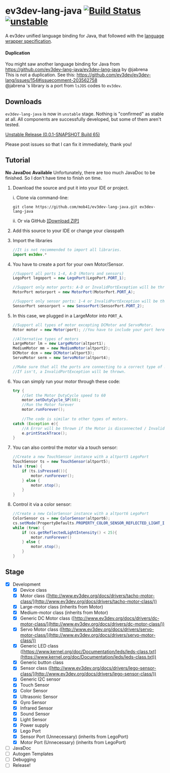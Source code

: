 # ev3dev-lang-java [![Build Status](https://travis-ci.org/mob41/ev3dev-lang-java.svg?branch=master)](https://travis-ci.org/mob41/ev3dev-lang-java) [![unstable](http://badges.github.io/stability-badges/dist/unstable.svg)](https://github.com/mob41/ev3dev-lang-java/releases/tag/unstable-0.0.1-SNAPSHOT-B65)
A ev3dev unified language binding for Java, that followed with the [language wrapper specification](http://ev3dev-lang.readthedocs.org/en/latest/spec.html).

#### Duplication
You might saw another language binding for Java from https://github.com/ev3dev-lang-java/ev3dev-lang-java by @jabrena<br>
This is not a duplication. See this: https://github.com/ev3dev/ev3dev-lang/issues/154#issuecomment-203562758<br>
@jabrena 's library is a port from ```lsJOS``` codes to ```ev3dev```.

## Downloads 
```ev3dev-lang-java``` is now in ```unstable``` stage. Nothing is "confirmed" as stable at all. All components are successfully developed, but some of them aren't tested.

[Unstable Release (0.0.1-SNAPSHOT Build 65)](https://github.com/mob41/ev3dev-lang-java/releases/tag/unstable-0.0.1-SNAPSHOT-B65)

Please post issues so that I can fix it immediately, thank you!

## Tutorial
<b>No JavaDoc Available</b> Unfortunately, there are too much JavaDoc to be finished. So I don't have time to finish on time.

1. Download the source and put it into your IDE or project.

	i. Clone via command-line:

	```
	git clone https://github.com/mob41/ev3dev-lang-java.git ev3dev-lang-java
	```
	
	ii. Or via GitHub [[Download ZIP]](https://github.com/mob41/ev3dev-lang-java/archive/master.zip)
2. Add this source to your IDE or change your classpath
3. Import the libraries

	```java
	//It is not recommended to import all libraries.
	import ev3dev.* 
	```
	
4. You have to create a port for your own Motor/Sensor.

	```java
	//Support all ports 1-4, A-D (Motors and sensors)
	LegoPort legoport = new LegoPort(LegoPort.PORT_1);

	//Support only motor ports: A-D or InvalidPortException will be thrown
	MotorPort motorport = new MotorPort(MotorPort.PORT_A);
	
	//Support only sensor ports: 1-4 or InvalidPortException will be thrown
	SensorPort sensorport = new SensorPort(SensorPort.PORT_2);
	```
	
5. In this case, we plugged in a LargeMotor into ```PORT_A```.

	```java
	//Support all types of motor excepting DCMotor and ServoMotor.
	Motor motor = new Motor(port); //You have to include your port here.
	
	//Alternative types of motors
	LargeMotor lm = new LargeMotor(altport1);
	MediumMotor mm = new MediumMotor(altport2);
	DCMotor dcm = new DCMotor(altport3);
	ServoMotor serm = new ServoMotor(altport4);
	
	//Make sure that all the ports are connecting to a correct type of motor.
	//If isn't, a InvalidPortException will be thrown.
	```
	
6. You can simply run your motor through these code:

	```java
	try {
		//Set the Motor DutyCycle speed to 60
		motor.setDutyCycle_SP(60);
		//Run the Motor forever
		motor.runForever();
		
		//The code is similar to other types of motors.
	catch (Exception e){
		//A Error will be thrown if the Motor is disconnected / Invalid.
		e.printStackTrace();
	}
	```
	
7. You can also control the motor via a touch sensor:

	```java
	//Create a new TouchSensor instance with a altport5 LegoPort
	TouchSensor ts = new TouchSensor(altport5);
	hile (true) {
		if (ts.isPressed()){
			motor.runForever();
		} else {
			motor.stop();
		}
	}
	```
	
8. Control it via a color sensor:

	```java
	//Create a new ColorSensor instance with a altport6 LegoPort
	ColorSensor cs = new ColorSensor(altport6);
	cs.setMode(PropertyDefaults.PROPERTY_COLOR_SENSOR_REFLECTED_LIGHT_INTENSITY_REQUIRED_MODE);
	while (true) {
		if (cs.getReflectedLightIntensity() < 25){
			motor.runForever()
		} else {
			motor.stop();
		}
	}
	```

## Stage
- [x] Development
	- [x] Device class
	- [x] Motor class ([http://www.ev3dev.org/docs/drivers/tacho-motor-class/](http://www.ev3dev.org/docs/drivers/tacho-motor-class/))
	- [x] Large-motor class (inherits from Motor)
	- [x] Medium-motor class (inherits from Motor)
	- [x] Generic DC Motor class ([http://www.ev3dev.org/docs/drivers/dc-motor-class/](http://www.ev3dev.org/docs/drivers/dc-motor-class/))
	- [x] Servo Motor class ([http://www.ev3dev.org/docs/drivers/servo-motor-class/](http://www.ev3dev.org/docs/drivers/servo-motor-class/))
	- [x] Generic LED class ([https://www.kernel.org/doc/Documentation/leds/leds-class.txt](https://www.kernel.org/doc/Documentation/leds/leds-class.txt))
	- [x] Generic button class
	- [x] Sensor class ([http://www.ev3dev.org/docs/drivers/lego-sensor-class/](http://www.ev3dev.org/docs/drivers/lego-sensor-class/))
	- [x] Generic I2C sensor
	- [x] Touch Sensor
	- [x] Color Sensor
	- [x] Ultrasonic Sensor
	- [x] Gyro Sensor
	- [x] Infrared Sensor
	- [x] Sound Sensor
	- [x] Light Sensor
	- [x] Power supply
	- [x] Lego Port
	- [x] Sensor Port (Unnecessary) (inherits from LegoPort)
	- [x] Motor Port (Unnecessary) (inherits from LegoPort)
- [ ] JavaDoc
- [ ] Autogen Templates
- [ ] Debugging
- [ ] Release!

